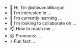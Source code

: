 - 👋 Hi, I’m @shivamallikarjun
- 👀 I’m interested in ...
- 🌱 I’m currently learning ...
- 💞️ I’m looking to collaborate on ...
- 📫 How to reach me ...
- 😄 Pronouns: ...
- ⚡ Fun fact: ...

<!---
shivananu/shivananu is a ✨ special ✨ repository because its `README.md` (this file) appears on your GitHub profile.
You can click the Preview link to take a look at your changes.
--->
